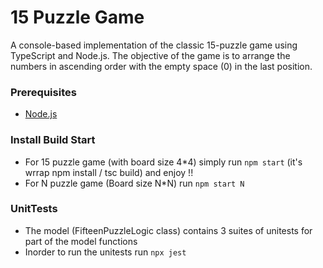 # 15 Puzzle Game

A console-based implementation of the classic 15-puzzle game using TypeScript and Node.js. The objective of the game is to arrange the numbers in ascending order with the empty space (0) in the last position.

### Prerequisites
- [Node.js](https://nodejs.org/)


### Install Build Start
- For 15 puzzle game (with board size 4*4) simply run `npm start` (it's wrrap npm install / tsc build) and enjoy !!
- For N puzzle game (Board size N*N) run `npm start N`


### UnitTests
- The model (FifteenPuzzleLogic class) contains 3 suites of unitests for part of the model functions
- Inorder to run the unitests run `npx jest`
